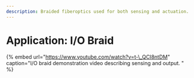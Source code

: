 ```yaml
---
description: Braided fiberoptics used for both sensing and actuation.
---
```


# Application: I/O Braid

{% embed url="https://www.youtube.com/watch?v=t-\_QCI8ntDM" caption="I/O braid demonstration video describing sensing and output. " %}

